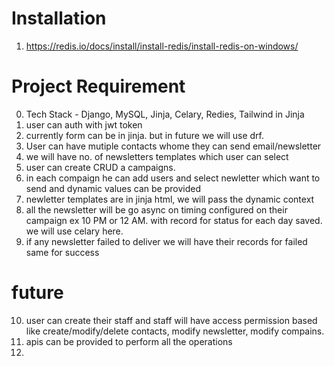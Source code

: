 # Installation
1. https://redis.io/docs/install/install-redis/install-redis-on-windows/


# Project Requirement
0. Tech Stack - Django, MySQL, Jinja, Celary, Redies, Tailwind in Jinja
1. user can auth with jwt token
2. currently form can be in jinja. but in future we will use drf.
3. User can have mutiple contacts whome they can send email/newsletter
4. we will have no. of newsletters templates which user can select
5. user can create CRUD a campaigns.
6. in each compaign he can add users and select newletter which want to send and dynamic values can be provided
7. newletter templates are in jinja html, we will pass the dynamic context
8. all the newsletter will be go async on timing configured on their campaign ex 10 PM or 12 AM. with record for status for each day saved. we will use celary here.
9. if any newsletter failed to deliver we will have their records for failed same for success

# future
10. user can create their staff and staff will have access permission based like create/modify/delete contacts, modify newsletter, modify compains.
11. apis can be provided to perform all the operations
12. 